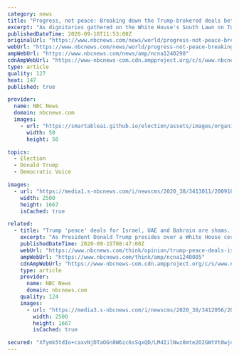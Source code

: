 ```yaml
---
category: news
title: "Progress, not peace: Breaking down the Trump-brokered deals between Israel, Arab states"
excerpt: "As dignitaries gathered on the White House's South Lawn on Tuesday to witness historic U.S.-brokered deals between Israel and two Gulf Arab states, the situation thousands of miles away on Israel's doorstep was less serene."
publishedDateTime: 2020-09-18T11:53:00Z
originalUrl: "https://www.nbcnews.com/news/world/progress-not-peace-breaking-down-trump-brokered-deals-between-israel-n1240298"
webUrl: "https://www.nbcnews.com/news/world/progress-not-peace-breaking-down-trump-brokered-deals-between-israel-n1240298"
ampWebUrl: "https://www.nbcnews.com/news/amp/ncna1240298"
cdnAmpWebUrl: "https://www-nbcnews-com.cdn.ampproject.org/c/s/www.nbcnews.com/news/amp/ncna1240298"
type: article
quality: 127
heat: 147
published: true

provider:
  name: NBC News
  domain: nbcnews.com
  images:
    - url: "https://smartableai.github.io/election/assets/images/organizations/nbcnews.com-50x50.jpg"
      width: 50
      height: 50

topics:
  - Election
  - Donald Trump
  - Democratic Voice

images:
  - url: "https://media1.s-nbcnews.com/i/newscms/2020_38/3413011/200918-west-bank-protests-mc-12002_9b48d9fd8a1f106b6a9d1ea55c3f4a1a.JPG"
    width: 2500
    height: 1667
    isCached: true

related:
  - title: "Trump 'peace' deals for Israel, UAE and Bahrain are shams. They boost oppression, not amity."
    excerpt: "As President Donald Trump presides over a White House ceremony Tuesday that celebrates the establishment of diplomatic ties between Israel and the United Arab Emirates, boosted by Friday's announcement that the Kingdom of Bahrain and Israel will normalize ..."
    publishedDateTime: 2020-09-15T08:47:00Z
    webUrl: "https://www.nbcnews.com/think/opinion/trump-peace-deals-israel-uae-bahrain-are-shams-they-boost-ncna1240085"
    ampWebUrl: "https://www.nbcnews.com/think/amp/ncna1240085"
    cdnAmpWebUrl: "https://www-nbcnews-com.cdn.ampproject.org/c/s/www.nbcnews.com/think/amp/ncna1240085"
    type: article
    provider:
      name: NBC News
      domain: nbcnews.com
    quality: 124
    images:
      - url: "https://media3.s-nbcnews.com/i/newscms/2020_38/3412056/200914-think-israel-bahrain-deal-protest-se-534p_9218b7a0aebba087ecdc335478c611a8.jpg"
        width: 2500
        height: 1667
        isCached: true

secured: "Xfymk5tdIo+caxvNjDTaOGn8W6zc6sSqxQD/LM4IilNwz8mte2O2GWtVt0wjqwJvr1WFVzLfUXPrpBoClG58s71O7AScX07e3DC7Wm7XKlACm4iX0iCAivOOkeM/66xVOZRwEfAlmwQp8M+ggbSr3RRgysS5CjanjjOTPMzqiUxb4V+K7rAJL2pcs/TyeWCMFj1eIDdB5emm4jQZH1Pv19boR50lYi7U4SWGzbShFGZF2wdEfn2LMU04Dg8p8mfRN8VtPAZ71hEDUNNFckgo241uLDr4tJlF68z4A9hJLuejUu8lLDxkgrtQrG60/qz5E0umCVdGxDv1Hki1VmXBOVhB8w2mvxV4HaB4htDU3Y4=;AnaPBfboJr7if/Nyo8kQFw=="
---
```


